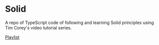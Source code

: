 # Solid

A repo of TypeScript code of following and learning Solid principles using Tim Corey's video tutorial series.

[Playlist](https://www.youtube.com/playlist?list=PLLWMQd6PeGY3ob0Ga6vn1czFZfW6e-FLr)